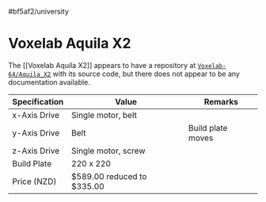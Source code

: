#bf5af2/university 

# Voxelab Aquila X2

The [[Voxelab Aquila X2]] appears to have a repository at [`Voxelab-64/Aquila_X2`](https://github.com/Voxelab-64/Aquila_X2) with its source code, but there does not appear to be any documentation available. 

| Specification | Value                      | Remarks           |
| ------------- | -------------------------- | ----------------- |
| x-Axis Drive  | Single motor, belt         |                   |
| y-Axis Drive  | Belt                       | Build plate moves | 
| z-Axis Drive  | Single motor, screw        |                   |
| Build Plate   | 220 x 220                  |                   |
| Price (NZD)   | $589.00 reduced to $335.00 |                   |
